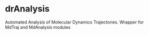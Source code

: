 # drAnalysis
Automated Analysis of Molecular Dynamics Trajectories. Wrapper for MdTraj and MdAnalysis modules
